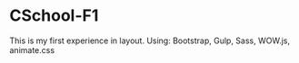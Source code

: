 # CSchool-F1
This is my first experience in layout.
Using:
Bootstrap, Gulp, Sass, WOW.js, animate.css
